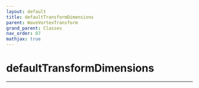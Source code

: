 ```yaml
---
layout: default
title: defaultTransformDimensions
parent: WaveVortexTransform
grand_parent: Classes
nav_order: 87
mathjax: true
---
```


#  defaultTransformDimensions




---

